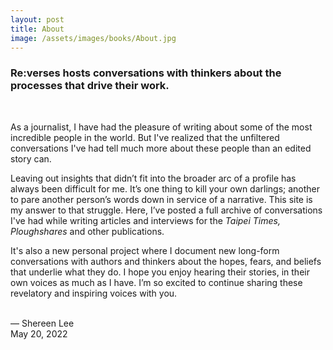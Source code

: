 ```yaml
---
layout: post
title: About
image: /assets/images/books/About.jpg
---
```


<h3>Re:verses hosts conversations with thinkers about the processes that drive their work.</h3><br>

As a journalist, I have had the pleasure of writing about some of the most incredible people in the world. But I've realized that the unfiltered conversations I've had tell much more about these people than an edited story can.

Leaving out insights that didn’t fit into the broader arc of a profile has always been difficult for me. It’s one thing to kill your own darlings; another to pare another person’s words down in service of a narrative. This site is my answer to that struggle. Here, I’ve posted a full archive of conversations I've had while writing articles and interviews for the <em>Taipei Times, Ploughshares</em> and other publications.

It's also a new personal project where I document new long-form conversations with authors and thinkers about the hopes, fears, and beliefs that underlie what they do. I hope you enjoy hearing their stories, in their own voices as much as I have. I’m so excited to continue sharing these revelatory and inspiring voices with you. <br> <br>

— Shereen Lee <br>
    May 20, 2022
